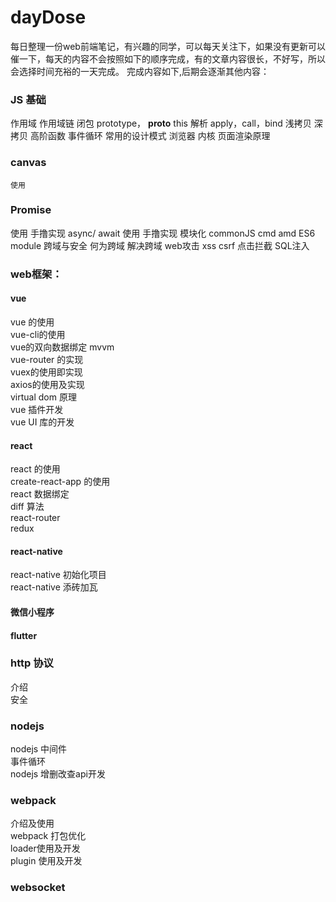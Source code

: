# dayDose
每日整理一份web前端笔记，有兴趣的同学，可以每天关注下，如果没有更新可以催一下，每天的内容不会按照如下的顺序完成，有的文章内容很长，不好写，所以会选择时间充裕的一天完成。
完成内容如下,后期会逐渐其他内容：

### JS 基础
作用域
作用域链
闭包
prototype， __proto__
this 解析
apply，call，bind
浅拷贝
深拷贝
高阶函数
事件循环
常用的设计模式
浏览器
内核
页面渲染原理

### canvas
    使用
### Promise
使用
手撸实现
async/ await
使用
手撸实现
模块化
commonJS
cmd
amd
ES6 module
跨域与安全
何为跨域
解决跨域
web攻击
xss
csrf
点击拦截
SQL注入

### web框架：
#### vue
vue 的使用  
vue-cli的使用  
vue的双向数据绑定 mvvm  
vue-router 的实现  
vuex的使用即实现  
axios的使用及实现  
virtual dom 原理  
vue 插件开发  
vue UI 库的开发  

#### react 
react 的使用  
create-react-app 的使用  
react 数据绑定  
diff 算法  
react-router  
redux  

#### react-native
react-native 初始化项目  
react-native 添砖加瓦  

#### 微信小程序

#### flutter

### http 协议
介绍  
安全  

### nodejs
nodejs 中间件  
事件循环  
nodejs 增删改查api开发  

### webpack
介绍及使用  
webpack 打包优化  
loader使用及开发  
plugin 使用及开发  

### websocket